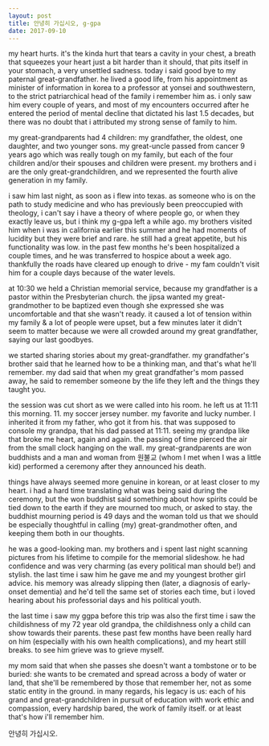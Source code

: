 ```yaml
---
layout: post
title: 안녕히 가십시오, g-gpa
date: 2017-09-10
---
```


my heart hurts. it's the kinda hurt that tears a cavity in your chest, a breath that squeezes your heart just a bit harder than it should, that pits itself in your stomach, a very unsettled sadness. today i said good bye to my paternal great-grandfather. he lived a good life, from his appointment as minister of information in korea to a professor at yonsei and southwestern, to the strict patriarchical head of the family i remember him as. i only saw him every couple of years, and most of my encounters occurred after he entered the period of mental decline that dictated his last 1.5 decades, but there was no doubt that i attributed my strong sense of family to him.

my great-grandparents had 4 children: my grandfather, the oldest, one daughter, and two younger sons. my great-uncle passed from cancer 9 years ago which was really tough on my family, but each of the four children and/or their spouses and children were present. my brothers and i are the only great-grandchildren, and we represented the fourth alive generation in my family. 

i saw him last night, as soon as i flew into texas. as someone who is on the path to study medicine and who has previously been preoccupied with theology, i can't say i have a theory of where people go, or when they exactly leave us, but i think my g-gpa left a while ago. my brothers visited him when i was in california earlier this summer and he had moments of lucidity but they were brief and rare. he still had a great appetite, but his functionality was low. in the past few months he's been hospitalized a couple times, and he was transferred to hospice about a week ago. thankfully the roads have cleared up enough to drive - my fam couldn't visit him for a couple days because of the water levels. 

at 10:30 we held a Christian memorial service, because my grandfather is a pastor within the Presbyterian church. the jipsa wanted my great-grandmother to be baptized even though she expressed she was uncomfortable and that she wasn't ready. it caused a lot of tension within my family & a lot of people were upset, but a few minutes later it didn't seem to matter because we were all crowded around my great grandfather, saying our last goodbyes.

we started sharing stories about my great-grandfather. my grandfather's brother said that he learned how to be a thinking man, and that's what he'll remember. my dad said that when my great grandfather's mom passed away, he said to remember someone by the life they left and the things they taught you. 

the session was cut short as we were called into his room. he left us at 11:11 this morning. 11. my soccer jersey number. my favorite and lucky number. I inherited it from my father, who got it from his. that was supposed to console my grandpa, that his dad passed at 11:11. seeing my grandpa like that broke me heart, again and again. the passing of time pierced the air from the small clock hanging on the wall. my great-grandparents are won buddhists and a man and woman from 원불교 (whom I met when I was a little kid) performed a ceremony after they announced his death.

things have always seemed more genuine in korean, or at least closer to my heart. i had a hard time translating what was being said during the ceremony, but the won buddhist said something about how spirits could be tied down to the earth if they are mourned too much, or asked to stay. the buddhist mourning period is 49 days and the woman told us that we should be especially thoughtful in calling (my) great-grandmother often, and keeping them both in our thoughts.

he was a good-looking man. my brothers and i spent last night scanning pictures from his lifetime to compile for the memorial slideshow. he had confidence and was very charming (as every political man should be!) and stylish. the last time i saw him he gave me and my youngest brother girl advice. his memory was already slipping then (later, a diagnosis of early-onset dementia) and he'd tell the same set of stories each time, but i loved hearing about his professorial days and his political youth. 

the last time i saw my ggpa before this trip was also the first time i saw the childishness of my 72 year old grandpa, the childishness only a child can show towards their parents. these past few months have been really hard on him (especially with his own health complications), and my heart still breaks. to see him grieve was to grieve myself. 

my mom said that when she passes she doesn't want a tombstone or to be buried: she wants to be cremated and spread across a body of water or land, that she'll be remembered by those that remember her, not as some static entity in the ground. in many regards, his legacy is us: each of his grand and great-grandchildren in pursuit of education with work ethic and compassion, every hardship bared, the work of family itself. or at least that's how i'll remember him.

안녕히 가십시오. 